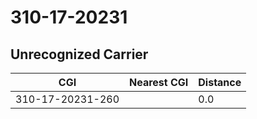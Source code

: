 # 310-17-20231
## Unrecognized Carrier


| CGI | Nearest CGI | Distance |
|-----|-------------|----------|
| 310-17-20231-260 |  | 0.0 |
